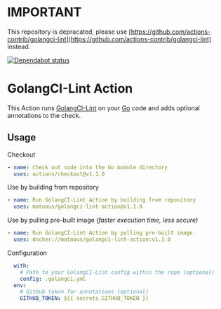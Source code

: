 # IMPORTANT

This repository is depracated, please use [https://github.com/actions-contrib/golangci-lint](https://github.com/actions-contrib/golangci-lint) instead.

[![Dependabot status](https://api.dependabot.com/badges/status?host=github&repo=matoous/golangci-lint-action)](https://dependabot.com/)

# GolangCI-Lint Action
This Action runs [GolangCI-Lint](https://github.com/golangci/golangci-lint) on your [Go](https://golang.org/) code and adds optional annotations to the check.

## Usage

Checkout

```YAML
- name: Check out code into the Go module directory
  uses: actions/checkout@v1.1.0
```

Use by building from repository

```YAML
- name: Run GolangCI-Lint Action by building from repository
  uses: matoous/golangci-lint-action@v1.1.0
```

Use by pulling pre-built image *(faster execution time, less secure)*

```YAML
- name: Run GolangCI-Lint Action by pulling pre-built image
  uses: docker://matoous/golangci-lint-action:v1.1.0
```

Configuration

```YAML
  with:
    # Path to your GolangCI-Lint config within the repo (optional)
    config: .golangci.yml
  env:
    # GitHub token for annotations (optional)
    GITHUB_TOKEN: ${{ secrets.GITHUB_TOKEN }}
```
